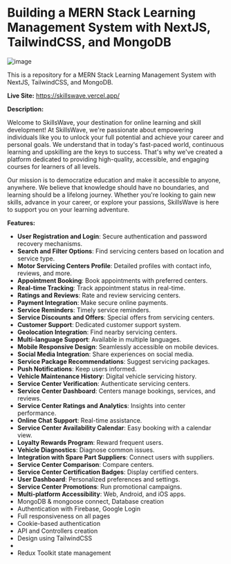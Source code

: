 # Building a MERN Stack Learning Management System with NextJS, TailwindCSS, and MongoDB

![image](https://i.ibb.co/DK9r4KW/Screenshot-4630.png)


This is a repository for a MERN Stack Learning Management System with NextJS, TailwindCSS, and MongoDB.

**Live Site:** https://skillswave.vercel.app/

**Description:**

Welcome to SkillsWave, your destination for online learning and skill development! At SkillsWave, we're passionate about empowering individuals like you to unlock your full potential and achieve your career and personal goals. We understand that in today's fast-paced world, continuous learning and upskilling are the keys to success. That's why we've created a platform dedicated to providing high-quality, accessible, and engaging courses for learners of all levels.

Our mission is to democratize education and make it accessible to anyone, anywhere. We believe that knowledge should have no boundaries, and learning should be a lifelong journey. Whether you're looking to gain new skills, advance in your career, or explore your passions, SkillsWave is here to support you on your learning adventure.

**Features:**

- **User Registration and Login**: Secure authentication and password recovery mechanisms.
- **Search and Filter Options**: Find servicing centers based on location and service type.
- **Motor Servicing Centers Profile**: Detailed profiles with contact info, reviews, and more.
- **Appointment Booking**: Book appointments with preferred centers.
- **Real-time Tracking**: Track appointment status in real-time.
- **Ratings and Reviews**: Rate and review servicing centers.
- **Payment Integration**: Make secure online payments.
- **Service Reminders**: Timely service reminders.
- **Service Discounts and Offers**: Special offers from servicing centers.
- **Customer Support**: Dedicated customer support system.
- **Geolocation Integration**: Find nearby servicing centers.
- **Multi-language Support**: Available in multiple languages.
- **Mobile Responsive Design**: Seamlessly accessible on mobile devices.
- **Social Media Integration**: Share experiences on social media.
- **Service Package Recommendations**: Suggest servicing packages.
- **Push Notifications**: Keep users informed.
- **Vehicle Maintenance History**: Digital vehicle servicing history.
- **Service Center Verification**: Authenticate servicing centers.
- **Service Center Dashboard**: Centers manage bookings, services, and reviews.
- **Service Center Ratings and Analytics**: Insights into center performance.
- **Online Chat Support**: Real-time assistance.
- **Service Center Availability Calendar**: Easy booking with a calendar view.
- **Loyalty Rewards Program**: Reward frequent users.
- **Vehicle Diagnostics**: Diagnose common issues.
- **Integration with Spare Part Suppliers**: Connect users with suppliers.
- **Service Center Comparison**: Compare centers.
- **Service Center Certification Badges**: Display certified centers.
- **User Dashboard**: Personalized preferences and settings.
- **Service Center Promotions**: Run promotional campaigns.
- **Multi-platform Accessibility**: Web, Android, and iOS apps.
- MongoDB & mongoose connect, Database creation
- Authentication with Firebase, Google Login
- Full responsiveness on all pages
- Cookie-based authentication
- API and Controllers creation
- Design using TailwindCSS
- 
- Redux Toolkit state management

